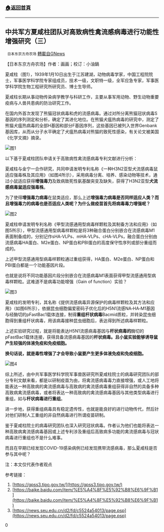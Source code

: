 ###  [:house:返回首頁](https://github.com/ourhimalayas/txt)
---

## 中共军方夏咸柱团队对高致病性禽流感病毒进行功能性增强研究（三）
` 日本东京方舟农场` [轉載自GNews](https://gnews.org/zh-hans/1242278/)

【日本东京方舟农场】作者：画画；校订：小油鍋

夏咸柱（图1），1939年1月10日出生于江苏建湖，动物病毒学家，中国工程院院士，军事医学科学院专家组成员，技术一级，文职特一级，全军应急专家，军事医学科学院生物工程研究所研究员、博士生导师。

夏咸柱长期从事动物传染病学教学与科研工作，主要从事军用动物、野生动物重要疫病与人兽共患病的防治研究工作。

在国内外首次发现了熊猫冠状病毒和虎的流感病毒。通过对所分离熊猫冠状病毒S基因的序列测定和分析，确定了其进化地位。在熊猫犬瘟热病毒的研究中，测定了熊猫犬瘟热病毒的全部H基因和部分F基因序列，这些基因已被列入世界Genbank基因库，从而从分子水平确定了犬瘟热病毒对熊猫的致死性感染，有关论文被美国《化学文摘》摘录。

![]()![](https://gnews-media-offload.s3.amazonaws.com/wp-content/uploads/2021/05/14101240/C7380BEA-4A9E-4605-8BEA-794A226071BF.jpeg)图1

以下基于夏咸柱团队申请关于高致病性禽流感病毒专利文献进行分析：

夏咸柱与金宁一合作研究，共同申请发明专利名称《一种H3N2亚型犬流感病毒鼠适应强毒株及其应用》（如图4所示），采用病毒分离、培养、感染动物等技术，通过小鼠适应获得**增强毒力**及致病致死性氨基酸突变及缺失，获得了H3N2亚型**犬流感病毒鼠适应强毒株**。

为了使得**增强毒力病毒**在鼠类适应，那么上述**增强毒力病毒是否同样适应人类？而且增强毒力的病毒也是否适应人类呢？为什么做疫苗首先将病毒毒力增强呢？**

![]()![](https://gnews-media-offload.s3.amazonaws.com/wp-content/uploads/2021/05/14113123/1D472CB2-F065-4611-A7C3-161DEC45B45E.jpeg)图2

夏咸柱申请发明专利名称《甲型流感通用型病毒样颗粒及其制备方法和应用》（如图5所示），甲型流感通用型病毒样颗粒是将3种融合蛋白分别嵌合在流感病毒M1表面制备成的，分别记作sHA‑VLPs、mHA‑VLPs、cHA‑VLPs，融合蛋白分别由流感病毒HA蛋白、M2e蛋白、NP蛋白和PBI蛋白的高度保守性序列或部分重组而成的。

上述甲型流感通用型病毒样颗粒通过重组获得，HA蛋白、M2e蛋白、NP蛋白和PBI蛋白都是一个功能基因片段。

也就是说将不同功能基因片段分别嵌合在流感病毒M1表面获得甲型流感通用型病毒样颗粒。这难道不是病毒功能增强（Gain of function）实验？

![]()![](https://gnews-media-offload.s3.amazonaws.com/wp-content/uploads/2021/05/14113143/186D40E5-7C9F-4DC4-9A47-FC8A13EF5533.jpeg)图3

夏咸柱的发明专利，其名称《提供流感病毒异源保护的病毒样颗粒及其方法和应用》（如图6所示），依据昆虫细胞偏爱密码子优化后的H5N1流感NA‑HA‑M1基因与经酶切的pFastBac1载体连接，制得**重组杆状病毒**Bacmid质粒，并转染昆虫细胞得到重组杆状病毒，用该病毒接种昆虫细胞后，表达得到所述病毒样颗粒。

上述实验研究过程，就是将能表达H5N1流感病毒基因与**杆状病毒的**酶切的pFastBac1载体连接，获得具备流感病毒基因的**杆状病毒。且小鼠实验能够诱导鼠产生较强的体液免疫和免疫细胞。**

**换句话说，就是毒性增强了才会导致小鼠要产生更多体液免疫和免疫细胞。**

![]()![](https://gnews-media-offload.s3.amazonaws.com/wp-content/uploads/2021/05/14113133/2A12804A-7F20-44EC-91B7-E2B1222E71A2.jpeg)图4

综上所述，由中共军事医学科学院军事兽医研究所夏咸柱院士的病毒研究团队的部分专利文献来看，都是以研制疫苗为由，将禽流感病毒毒力直接增强，或人工地将能表达一种高致病的禽流感病毒与高致病的禽流感病毒重组获得非自然的具备多种高致病禽流感病毒，或者将表达一种高致病的禽流感病毒基因与其他类型病毒进行重组，如与**杆状病毒进行重组**。

进一步地，获得重组病毒具有稳定遗传性，也就是能良好的进行动物传代，然后针对他们研制人工重组的非自然病毒进行所谓疫苗研制。

鉴于夏咸柱院士的病毒研究团队也深入研究冠状病毒。作者认为他们也能将表达一种高致病禽流感病毒基因或上述专利涉及重组后高致病多功能的禽流感病毒与冠状病毒进行重组也不是什么难事。

而且在早期已经发现COVID-19感染病例已经发现携带流感病毒，那么夏咸柱是否参与其中呢？

注：本文仅代表作者观点

参考链接：

1. [https://gpss3.tipo.gov.tw/](https://gpss3.tipo.gov.tw/)
2. [https://baike.baidu.com/item/%E5%A4%8F%E5%92%B8%E6%9F%B1](https://baike.baidu.com/item/%E5%A4%8F%E5%92%B8%E6%9F%B1)
3. [https://news.seu.edu.cn/d2/fd/c5524a54013/page.psp](https://news.seu.edu.cn/d2/fd/c5524a54013/page.psp)


0
